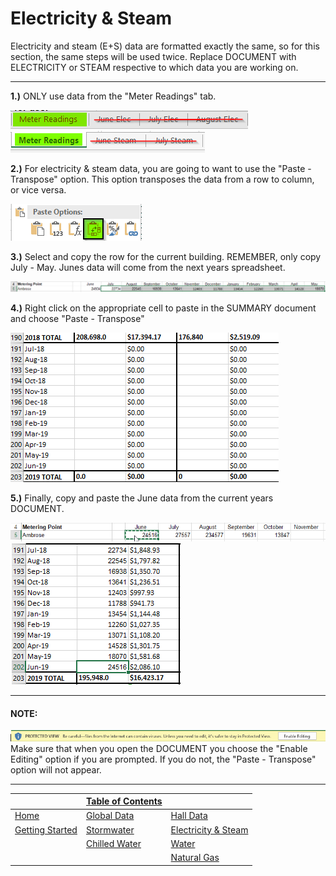 # Electricity & Steam
Electricity and steam (E+S) data are formatted exactly the same, so for this section, the same steps will be used twice. Replace DOCUMENT with ELECTRICITY or STEAM respective to which data you are working on.

---

**1.)** ONLY use data from the "Meter Readings" tab.

![elec1](src/reshalls/elec1.png)
![steam1](src/reshalls/steam1.png)

**2.)** For electricity & steam data, you are going to want to use the "Paste - Transpose" option. This option transposes the data from a row to column, or vice versa.

![elec2](src/reshalls/elec2.png)

**3.)** Select and copy the row for the current building. REMEMBER, only copy July - May. Junes data will come from the next years spreadsheet.

![elec3](src/reshalls/elec3.png)

**4.)** Right click on the appropriate cell to paste in the SUMMARY document and choose "Paste - Transpose"

![gif1](src/reshalls/gif1.gif)

**5.)** Finally, copy and paste the June data from the current years DOCUMENT.

![elec5](src/reshalls/elec5.png)
![elec6](src/reshalls/elec6.png)

---
#### NOTE:
![elec7](src/reshalls/elec7.png)
Make sure that when you open the DOCUMENT you choose the "Enable Editing" option if you are prompted. If you do not, the "Paste - Transpose" option will not appear.

---

| | [Table of Contents](https://uw-whitewater-sustainability.github.io/Utility%20Summary/data) | |
|-------------|-------------|-------------|
| [Home](https://uw-whitewater-sustainability.github.io/Utility%20Summary) | [Global Data](https://uw-whitewater-sustainability.github.io/Utility%20Summary/global) | [Hall Data](https://uw-whitewater-sustainability.github.io/Utility%20Summary/reshalls) |
| [Getting Started]() | [Stormwater](https://uw-whitewater-sustainability.github.io/Utility%20Summary/storm) | [Electricity & Steam](https://uw-whitewater-sustainability.github.io/Utility%20Summary/elecsteam) |
| | [Chilled Water](https://uw-whitewater-sustainability.github.io/Utility%20Summary/chilled) | [Water](https://uw-whitewater-sustainability.github.io/Utility%20Summary/water) |
| | | [Natural Gas](https://uw-whitewater-sustainability.github.io/Utility%20Summary/gas) |